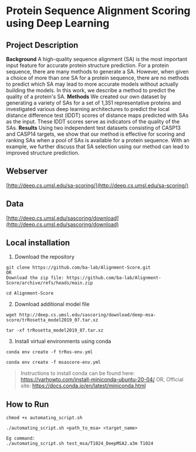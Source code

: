 # Protein Sequence Alignment Scoring using Deep Learning

## Project Description

**Background** A high-quality sequence alignment (SA) is the most important input feature for accurate protein structure prediction. For a protein sequence, there are many methods to generate a SA. However, when given a choice of more than one SA for a protein sequence, there are no methods to predict which SA may lead to more accurate models without actually building the models. In this work, we describe a method to predict the quality of a protein's SA.
**Methods** We created our own dataset by generating a variety of SAs for a set of 1,351 representative proteins and investigated various deep learning architectures to predict the local distance difference test (lDDT) scores of distance maps predicted with SAs as the input. These lDDT scores serve as indicators of the quality of the SAs. 
**Results** Using two independent test datasets consisting of CASP13 and CASP14 targets, we show that our method is effective for scoring and ranking SAs when a pool of SAs is available for a protein sequence. With an example, we further discuss that SA selection using our method can lead to improved structure prediction.

## Webserver

[http://deep.cs.umsl.edu/sa-scoring/](http://deep.cs.umsl.edu/sa-scoring/)

## Data

[http://deep.cs.umsl.edu/sascoring/download](http://deep.cs.umsl.edu/sascoring/download)

## Local installation
1. Download the repository
```
git clone https://github.com/ba-lab/Alignment-Score.git
OR
Download the zip file: https://github.com/ba-lab/Alignment-Score/archive/refs/heads/main.zip

cd Alignment-Score
```

2. Download additional model file
```
wget http://deep.cs.umsl.edu/sascoring/download/deep-msa-score/trRosetta_model2019_07.tar.xz

tar -xf trRosetta_model2019_07.tar.xz
```

3. Install virtual environments using conda
```
conda env create -f trRos-env.yml

conda env create -f msascore-env.yml
```
> Instructions to install conda can be found here: https://varhowto.com/install-miniconda-ubuntu-20-04/
OR,
Official site: https://docs.conda.io/en/latest/miniconda.html

## How to Run
```
chmod +x automating_script.sh

./automating_script.sh <path_to_msa> <target_name>

Eg command:
./automating_script.sh test_msa/T1024_DeepMSA2.a3m T1024
```
